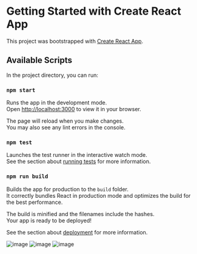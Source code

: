 # Getting Started with Create React  App

This project was bootstrapped with [Create React App](https://github.com/facebook/create-react-app).

## Available Scripts

In the project directory, you can run:

### `npm start`

Runs the app in the development mode.\
Open [http://localhost:3000](http://localhost:3000) to view it in your browser.

The page will reload when you make changes.\
You may also see any lint errors in the console.

### `npm test`

Launches the test runner in the interactive watch mode.\
See the section about [running tests](https://facebook.github.io/create-react-app/docs/running-tests) for more information.

### `npm run build`

Builds the app for production to the `build` folder.\
It correctly bundles React in production mode and optimizes the build for the best performance.

The build is minified and the filenames include the hashes.\
Your app is ready to be deployed!

See the section about [deployment](https://facebook.github.io/create-react-app/docs/deployment) for more information.

![image](https://user-images.githubusercontent.com/60508616/154811591-0ec7a1d5-d6ae-413f-93e0-2b33a70289f3.png)
![image](https://user-images.githubusercontent.com/60508616/154811816-f23f28a6-fb18-4db6-841b-931efe6fb01e.png)
![image](https://user-images.githubusercontent.com/60508616/154811520-df50a48d-e056-4135-93b8-f7eca3f4685c.png)
